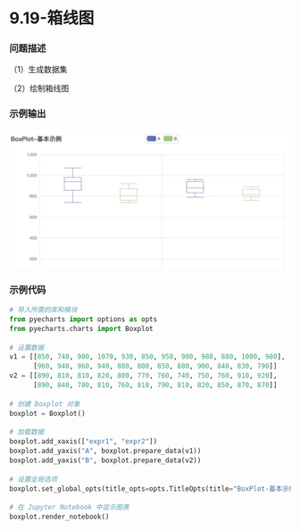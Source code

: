 # 9.19-箱线图

### 问题描述

（1）生成数据集

（2）绘制箱线图

### 示例输出

<img src="https://github.com/jm199504/Python-Exercises/blob/master/9-%E7%BB%98%E5%88%B6%E5%9B%BE%E8%A1%A8%EF%BC%88pyecharts%EF%BC%89/9.19-%E7%AE%B1%E7%BA%BF%E5%9B%BE/Figure_1.jpg?raw=true" style="zoom:80%;" />

### 示例代码

```python
# 导入所需的库和模块
from pyecharts import options as opts
from pyecharts.charts import Boxplot

# 设置数据
v1 = [[850, 740, 900, 1070, 930, 850, 950, 980, 980, 880, 1000, 980],
      [960, 940, 960, 940, 880, 800, 850, 880, 900, 840, 830, 790]]
v2 = [[890, 810, 810, 820, 800, 770, 760, 740, 750, 760, 910, 920],
      [890, 840, 780, 810, 760, 810, 790, 810, 820, 850, 870, 870]]

# 创建 Boxplot 对象
boxplot = Boxplot()

# 加载数据
boxplot.add_xaxis(["expr1", "expr2"])
boxplot.add_yaxis("A", boxplot.prepare_data(v1))
boxplot.add_yaxis("B", boxplot.prepare_data(v2))

# 设置全局选项
boxplot.set_global_opts(title_opts=opts.TitleOpts(title="BoxPlot-基本示例"))

# 在 Jupyter Notebook 中显示图表
boxplot.render_notebook()
```